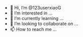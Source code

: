 - 👋 Hi, I’m @123userxiaoG
- 👀 I’m interested in ...
- 🌱 I’m currently learning ...
- 💞️ I’m looking to collaborate on ...
- 📫 How to reach me ...

<!---
123userxiaoG/123userxiaoG is a ✨ special ✨ repository because its `README.md` (this file) appears on your GitHub profile.
You can click the Preview link to take a look at your changes.
--->
